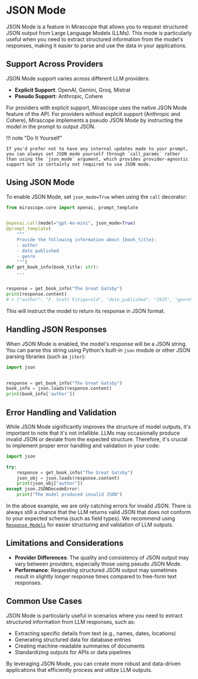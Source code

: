 # JSON Mode

JSON Mode is a feature in Mirascope that allows you to request structured JSON output from Large Language Models (LLMs). This mode is particularly useful when you need to extract structured information from the model's responses, making it easier to parse and use the data in your applications.

## Support Across Providers

JSON Mode support varies across different LLM providers:

- **Explicit Support**: OpenAI, Gemini, Groq, Mistral
- **Pseudo Support**: Anthropic, Cohere

For providers with explicit support, Mirascope uses the native JSON Mode feature of the API. For providers without explicit support (Anthropic and Cohere), Mirascope implements a pseudo JSON Mode by instructing the model in the prompt to output JSON.

!!! note "Do It Yourself"

    If you'd prefer not to have any internal updates made to your prompt, you can always set JSON mode yourself through `call_params` rather than using the `json_mode` argument, which provides provider-agnostic support but is certainly not required to use JSON mode.

## Using JSON Mode

To enable JSON Mode, set `json_mode=True` when using the `call` decorator:

```python
from mirascope.core import openai, prompt_template


@openai.call(model="gpt-4o-mini", json_mode=True)
@prompt_template(
    """
    Provide the following information about {book_title}:
    - author
    - date published
    - genre
    """)
def get_book_info(book_title: str):
    ...


response = get_book_info("The Great Gatsby")
print(response.content)
# > {"author": "F. Scott Fitzgerald", "date_published": "1925", "genre": "Tragedy"}
```

This will instruct the model to return its response in JSON format.

## Handling JSON Responses

When JSON Mode is enabled, the model's response will be a JSON string. You can parse this string using Python's built-in `json` module or other JSON parsing libraries (such as `jiter`):

```python
import json


response = get_book_info("The Great Gatsby")
book_info = json.loads(response.content)
print(book_info['author'])
```

## Error Handling and Validation

While JSON Mode significantly improves the structure of model outputs, it's important to note that it's not infallible. LLMs may occasionally produce invalid JSON or deviate from the expected structure. Therefore, it's crucial to implement proper error handling and validation in your code:

```python
import json

try:
    response = get_book_info("The Great Gatsby")
    json_obj = json.loads(response.content)
    print(json_obj["author"])
except json.JSONDecodeError:
    print("The model produced invalid JSON")
```

In the above example, we are only catching errors for invalid JSON. There is always still a chance that the LLM returns valid JSON that does not conform to your expected schema (such as field types). We recommend using [`Response Models`](./response_models.md) for easier structuring and validation of LLM outputs.

## Limitations and Considerations

- **Provider Differences**: The quality and consistency of JSON output may vary between providers, especially those using pseudo JSON Mode.
- **Performance**: Requesting structured JSON output may sometimes result in slightly longer response times compared to free-form text responses.

## Common Use Cases

JSON Mode is particularly useful in scenarios where you need to extract structured information from LLM responses, such as:

- Extracting specific details from text (e.g., names, dates, locations)
- Generating structured data for database entries
- Creating machine-readable summaries of documents
- Standardizing outputs for APIs or data pipelines

By leveraging JSON Mode, you can create more robust and data-driven applications that efficiently process and utilize LLM outputs.
